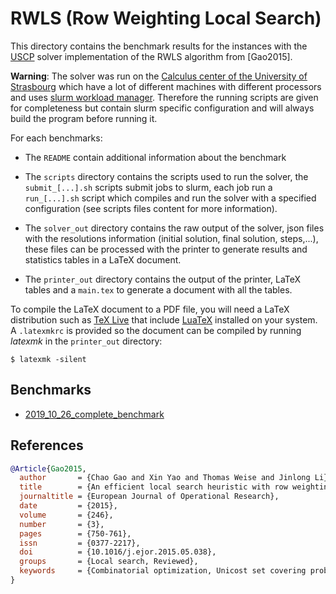 # RWLS (Row Weighting Local Search)

This directory contains the benchmark results for the instances with the [USCP](https://github.com/pinam45/USCP) solver implementation of the RWLS algorithm from [Gao2015].

**Warning**: The solver was run on the [Calculus center of the University of Strasbourg](https://services-numeriques.unistra.fr/les-services-aux-usagers/hpc.html) which have a lot of different machines with different processors and uses [slurm workload manager](https://slurm.schedmd.com/). Therefore the running scripts are given for completeness but contain slurm specific configuration and will always build the program before running it.

For each benchmarks:

 - The ``README`` contain additional information about the benchmark

 - The ``scripts`` directory contains the scripts used to run the solver, the ``submit_[...].sh`` scripts submit jobs to slurm, each job run a ``run_[...].sh`` script which compiles and run the solver with a specified configuration (see scripts files content for more information).

 - The ``solver_out`` directory contains the raw output of the solver, json files with the resolutions information (initial solution, final solution, steps,...), these files can be processed with the printer to generate results and statistics tables in a LaTeX document.

 - The ``printer_out`` directory contains the output of the printer, LaTeX tables and a ``main.tex`` to generate a document with all the tables.

To compile the LaTeX document to a PDF file, you will need a LaTeX distribution such as [TeX Live](http://tug.org/texlive) that include [LuaTeX](http://www.luatex.org/) installed on your system. A ``.latexmkrc`` is provided so the document can be compiled by running *latexmk* in the ``printer_out`` directory:
```
$ latexmk -silent
```

## Benchmarks

 - [2019_10_26_complete_benchmark](./2019_10_26_complete_benchmark)

## References

```BibTeX
@Article{Gao2015,
  author       = {Chao Gao and Xin Yao and Thomas Weise and Jinlong Li},
  title        = {An efficient local search heuristic with row weighting for the unicost set covering problem},
  journaltitle = {European Journal of Operational Research},
  date         = {2015},
  volume       = {246},
  number       = {3},
  pages        = {750-761},
  issn         = {0377-2217},
  doi          = {10.1016/j.ejor.2015.05.038},
  groups       = {Local search, Reviewed},
  keywords     = {Combinatorial optimization, Unicost set covering problem, Row weighting local search},
}
```
